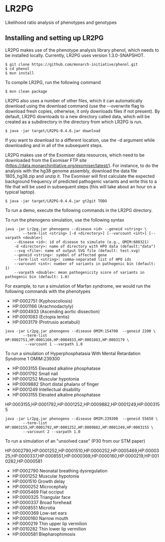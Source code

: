 # LR2PG
Likelihood ratio analysis of phenotypes and genotypes

## Installing and setting up LR2PG
LR2PG makes use of the phenotype analysis library phenol, which needs to be installed locally.
Currently, LR2PG uses version 1.3.0-SNAPSHOT.

```
$ git clone https://github.com/monarch-initiative/phenol.git
$ cd phenol
$ mvn install
```
To compile LR2PG, run the following command

```
$ mvn clean package
```
 LR2PG also uses a number of other files, which it
can automatically download using the download command (use the --overwrite flag to download fresh copies,
otherwise, it only downloads files if not present). By default, LR2PG downloads to a new directory
called data, which will be created as a subdirectory in the directory from which LR2PG is run.
```
$ java -jar target/LR2PG-0.4.6.jar download
```
If you want to download to a different location, use the -d <path> argument while downloading and in all of
the subsequent steps.

LR2PG makes use of the Exomiser data resources, which need to be downloaded from the Exomiser FTP site
(https://data.monarchinitiative.org/exomiser/latest/).  For instance, to do the analysis with the hg38
genome assembly, download the data file 1805_hg38.zip  and unzip it. The Exomiser will first calculate
the expected background frequency of predicted pathogenic variants and write this to a file that will
be used in subsequent steps (this will take about an hour on a typical laptop).

```
$ java -jar target/LR2PG-0.4.6.jar gt2git TODO
```

To run a demo, execute the following commands in the LR2PG directory.





To run the phenogeno simulation, use the following syntax
```
java -jar Lr2pg.jar phenogeno --disease <id> --geneid <string> \
		--term-list <string> [-d <directory>] [--varcount <int>] [--varpath <double>]
	--disease <id>: id of disease to simulate (e.g., OMIM:600321)
	-d <directory>: name of directory with HPO data (default:"data")
	--svg <file>: name of output SVG file (default: test.svg)
	--geneid <string>: symbol of affected gene
	--term-list <string>: comma-separated list of HPO ids
	--varcount <int>: number of variants in pathogenic bin (default: 1)
	--varpath <double>: mean pathogenicity score of variants in pathogenic bin (default: 1.0)
```

For example, to run a simulation of Marfan syndrome, we would run the following commands with the phenotypes

* HP:0002751 (Kyphoscoliosis)
* HP:0001166 (Arachnodactyly)
* HP:0004933 (Ascending aortic dissection)
* HP:0001083 (Ectopia lentis)
* HP:0003179 (Protrusio acetabuli)

```
java -jar Lr2pg.jar phenogeno --disease OMIM:154700  --geneid 2200 \
		--term-list HP:0002751,HP:0001166,HP:0004933,HP:0001083,HP:0003179 \
		 --varcount 1 --varpath 1.0
```


To run a simulation of Hyperphosphatasia With Mental Retardation Syndrome 1 OMIM:239300 

* HP:0003155 Elevated alkaline phosphatase
* HP:0001792 Small nail
* HP:0001252 Muscular hypotonia
* HP:0009882 Short distal phalanx of finger
* HP:0001249 Intellectual disability
* HP:0003155 Elevated alkaline phosphatase


HP:0003155,HP:0001792,HP:0001252,HP:0009882,HP:0001249,HP:0003155


```
java -jar Lr2pg.jar phenogeno --disease OMIM:239300  --geneid 55650 \
		--term-list HP:0003155,HP:0001792,HP:0001252,HP:0009882,HP:0001249,HP:0003155 \
		--varcount 2 --varpath 1.0
```
	



To run a simulation of an "unsolved case" (P30 from our STM paper)

HP:0002790,HP:0001252,HP:0001510,HP:0000252,HP:0005469,HP:0000325,HP:0000337,HP:0008551,HP:0000369,HP:0000160,HP:0000219,HP:0010282,HP:0000581
  



* HP:0002790 Neonatal breathing dysregulation 
* HP:0001252 Muscular hypotonia 
* HP:0001510 Growth delay 
* HP:0000252 Microcephaly 
* HP:0005469 Flat occiput 
* HP:0000325 Triangular face 
* HP:0000337 Broad forehead 
* HP:0008551 Microtia 
* HP:0000369 Low-set ears 
* HP:0000160 Narrow mouth 
* HP:0000219 Thin upper lip vermilion 
* HP:0010282 Thin lower lip vermilion 
* HP:0000581 Blepharophimosis 